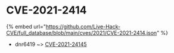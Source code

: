 # CVE-2021-2414
{% embed url="https://github.com/Live-Hack-CVE/full_database/blob/main/cves/2021/CVE-2021-2414.json" %}

* dnr6419 ~> [CVE-2021-24145](https://www.alice-snow.ru/2021/database/cve-2021-2414/cve-2021-24145-dnr6419)